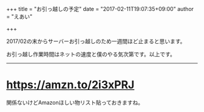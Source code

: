 +++
title = "お引っ越しの予定"
date = "2017-02-11T19:07:35+09:00"
author = "えあい"

+++

2017/02の末からサーバーお引っ越しのため一週間ほど止まると思います。

お引っ越し作業時間はネットの速度と僕のやる気次第です。以上です。
<!--more-->

---

# https://amzn.to/2i3xPRJ

関係ないけどAmazonほしい物リスト貼っておきますね。
